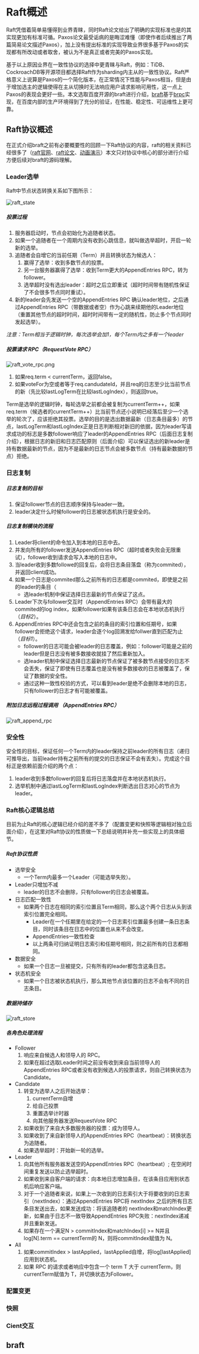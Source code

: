 # Raft概述

Raft凭借着简单易懂得到业界青睐，同时Raft论文给出了明确的实现标准也是的其实现更加有标准可循。Paxos论文最受诟病的是晦涩难懂（即使作者后续推出了两篇简易论文描述Paxos），加上没有提出标准的实现导致业界很多基于Paxos的实现都有所改动或者取舍，被认为不是真正或者完美的Paxos实现。

基于以上原因业界在一致性协议的选择中更青睐与Raft，例如：TiDB、CockroachDB等开源项目都选择Raft作为sharding内主从的一致性协议。Raft严格意义上说算是Paxos的一个简化版本，在正常情况下性能与Paxos相当，但是由于增加选主的逻辑使得在主从切换时无法响应用户请求影响可用性，这一点上Paxos的表现会更好一些。本文选取百度开源的braft进行介绍，[braft](https://github.com/joeylichang/braft)基于[brpc](https://github.com/joeylichang/incubator-brpc)实现，在百度内部的生产环境得到了充分的验证，在性能、稳定性、可运维性上更可靠。

## Raft协议概述
在正式介绍braft之前有必要概要性的回顾一下Raft协议的内容，raft的相关资料已经很多了（[raft官网](https://raft.github.io/)、[raft论文](https://raft.github.io/raft.pdf)、[动画演示](http://thesecretlivesofdata.com/raft/)）本文只对协议中核心的部分进行介绍方便后续对braft的源码理解。


### Leader选举
Raft中节点状态转换关系如下图所示：

![raft_state](../../../images/raft_append_rpc.png)


##### 投票过程
1. 服务器启动时，节点会初始化为追随者状态。
2. 如果一个追随者在一个周期内没有收到心跳信息，就叫做选举超时，开启一轮新的选举。
3. 追随者会自增它的当前任期（Term）并且转换状态为候选人：
	1. 赢得了选举：收到多数节点的投票。
	2. 另一台服务器赢得了选举：收到Term更大的AppendEntries RPC，转为follower。
	3. 选举超时没有选出leader：超时之后立即重试（超时时间带有随机性保证了不会很多节点同时重试）。
4. 新的leader会先发送一个空的AppendEntries RPC 确认leader地位，之后通过AppendEntries RPC（带数据或者空）作为心跳来续期他的Leader地位（重置其他节点的超时时间，超时时间带有一定的随机性，防止多个节点同时发起选举）。

_注意：Term相当于逻辑时钟，每次选举会加1，每个Term内之多有一个leader_

##### 投票请求 RPC（RequestVote RPC）

![raft_vote_rpc.png](../../../images/raft_vote_rpc.png)

1. 如果req.term < currentTerm，返回false。
2. 如果voteFor为空或者等于req.candudateId，并且req的日志至少比当前节点的新（先比较lastLogTerm在比较lastLogIndex），则返回true。

Term是选举的逻辑时钟，每轮选举之前都会被复制为currentTerm++，如果req.term（候选者的currentTerm++）比当前节点还小说明已经落后至少一个选举的轮次了，应该拒绝其投票。选举的目的是选出数据最新（日志条目最多）的节点，lastLogTerm和lastLogIndex正是日志判断相对新旧的依据，因为leader写请求成功的标志是多数follower响应了leader的AppendEntries RPC（后面日志复制介绍），根据日志的新旧和日志匹配原则（后面介绍）可以保证选出的新leader是持有数据最新的节点，因为不是最新的日志节点会被多数节点（持有最新数据的节点）拒绝。


### 日志复制
##### 日志复制的目标
1. 保证follower节点的日志顺序保持与leader一致。
2. leader决定什么时候follower的日志被状态机执行是安全的。

##### 日志复制模块的流程
1. Leader将client的命令加入到本地的日志中去。
2. 并发向所有的follower发送AppendEntries RPC（超时或者失败会无限重试），follower收到请求会写入本地的日志中。
3. 当leader收到多数followe的回复后，会将日志条目落盘（称为commited），并返回client成功。
4. 如果一个日志是commited那么之前所有的日志都是commited，即使是之前的leader的条目（
	* 选leader机制中保证选择日志最新的节点保证了这点。
5. Leader下次与follower交互时（AppendEntries RPC）会带有最大的commited的log index，如果follower如果有该条日志会在本地状态机执行（_目标2_）。
6. AppendEntries RPC中还会包含之前的条目的索引位置和任期号，如果follower会拒绝这个请求，leader会逐个log回溯发给follwer直到匹配为止（_目标1_）。
	* follower的日志可能会被leader的日志覆盖，例如：follower可能是之前的leader但是日志没有被多数接收就挂了然后重新加入。
	* 选leader机制中保证选择日志最新的节点保证了被多数节点接受的日志不会丢失，保证了即使有日志覆盖也是没有被多数接收的日志被覆盖了，保证了数据的安全性。
	* 通过这种一致性校验的方式，可以看到leader是绝不会删除本地的日志，只有follower的日志才有可能被覆盖。

##### 附加日志远程过程调用 （AppendEntries RPC）

![raft_append_rpc](../../../images/raft_append_rpc.png)

### 安全性

安全性的目标，保证任何一个Term内的leader保持之前leader的所有日志（递归可推导出，当前leader持有之前所有的提交的日志保证不会有丢失）。完成这个目标正是依赖前面介绍的两个点：
1. leader收到多数follower的回复后将日志落盘并在本地状态机执行。
2. 选举机制中通过lastLogTerm和lastLogIndex判断选出日志对心的节点为leader。


### Raft核心逻辑总结
目前为止Raft的核心逻辑已经介绍的差不多了（配置变更和快照等逻辑相对独立后面介绍），在这里对Raft协议的性质做一下总结说明并补充一些实现上的具体细节。

##### Raft协议性质
* 选举安全
	* 一个Term内最多一个Leader（可能选举失败）。
* Leader只增加不减
	* leader的日志不会删除，只有follower的日志会被覆盖。
* 日志匹配一致性
	* 如果两个日志在相同的索引位置且Term相同，那么这个两个日志从头到该索引位置完全相同。
		* Leader在一个任期里在给定的一个日志索引位置最多创建一条日志条目，同时该条目在日志中的位置也从来不会改变。
		* AppendEntries一致性检查
		* 以上两条可归纳证明日志索引和任期号相同，则之前所有的日志都相同。
* 数据安全
	* 如果一个日志一旦被提交，只有所有的leader都包含这条日志。
* 状态机安全
	* 如果一个日志被状态机执行，那么其他节点该位置的日志不会有不同的日志条目。

##### 数据持储存

![raft_store](../../../images/raft_store.png)

##### 各角色处理流程
* Follower
	1. 响应来自候选人和领导人的 RPC。
	2. 如果在超过选取Leader时间之前没有收到来自当前领导人的AppendEntries RPC或者没有收到候选人的投票请求，则自己转换状态为Candidate。
* Candidate
	1. 转变为选举人之后开始选举：
		1. currentTerm自增
		2. 给自己投票
		3. 重置选举计时器
		4. 向其他服务器发送RequestVote RPC
	2. 如果收到了来自大多数服务器的投票：成为领导人。
	3. 如果收到了来自新领导人的AppendEntries RPC（heartbeat）：转换状态为追随者。
	4. 如果选举超时：开始新一轮的选举。
* Leader
	1. 向其他所有服务器发送空的AppendEntries RPC（heartbeat）; 在空闲时间重复发送以防止选举超时。
	2. 如果收到来自客户端的请求：向本地日志增加条目，在该条目应用到状态机后响应客户端。
	3. 对于一个追随者来说，如果上一次收到的日志索引大于将要收到的日志索引（nextIndex）：通过AppendEntries RPC将 nextIndex 之后的所有日志条目发送出去，如果发送成功：将该追随者的 nextIndex和matchIndex更新，如果由于日志不一致导致AppendEntries RPC失败：nextIndex递减并且重新发送。
	4. 如果存在一个满足N > commitIndex和matchIndex[i] >= N并且log[N].term == currentTerm的 N，则将commitIndex赋值为 N。
* All
	1. 如果commitIndex > lastApplied，lastApplied自增，将log[lastApplied]应用到状态机。
	2. 如果 RPC 的请求或者响应中包含一个 term T 大于 currentTerm，则currentTerm赋值为 T，并切换状态为Follower。


### 配置变更
























































































### 快照
### Cient交互





















































































## braft
